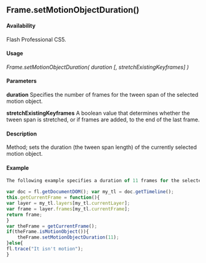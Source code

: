 ## Frame.setMotionObjectDuration()

#### Availability

Flash Professional CS5.

#### Usage

*Frame.setMotionObjectDuration( duration [, stretchExistingKeyframes] )*

#### Parameters

**duration** Specifies the number of frames for the tween span of the selected motion object.

**stretchExistingKeyframes** A boolean value that determines whether the tween span is stretched, or if frames are added, to the end of the last frame.

#### Description

Method; sets the duration (the tween span length) of the currently selected motion object.

#### Example

```javascript
The following example specifies a duration of 11 frames for the selected motion object.

var doc = fl.getDocumentDOM(); var my_tl = doc.getTimeline();
this.getCurrentFrame = function(){
var layer = my_tl.layers[my_tl.currentLayer]; 
var frame = layer.frames[my_tl.currentFrame]; 
return frame;
}
var theFrame = getCurrentFrame(); 
if(theFrame.isMotionObject()){ 
    theFrame.setMotionObjectDuration(11);
}else{
fl.trace("It isn't motion");
}

```
